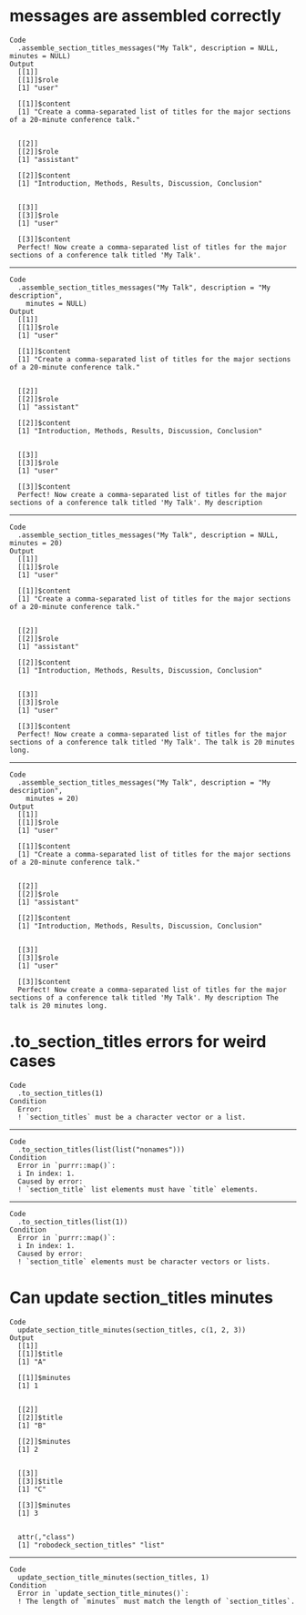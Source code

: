 # messages are assembled correctly

    Code
      .assemble_section_titles_messages("My Talk", description = NULL, minutes = NULL)
    Output
      [[1]]
      [[1]]$role
      [1] "user"
      
      [[1]]$content
      [1] "Create a comma-separated list of titles for the major sections of a 20-minute conference talk."
      
      
      [[2]]
      [[2]]$role
      [1] "assistant"
      
      [[2]]$content
      [1] "Introduction, Methods, Results, Discussion, Conclusion"
      
      
      [[3]]
      [[3]]$role
      [1] "user"
      
      [[3]]$content
      Perfect! Now create a comma-separated list of titles for the major sections of a conference talk titled 'My Talk'.
      
      

---

    Code
      .assemble_section_titles_messages("My Talk", description = "My description",
        minutes = NULL)
    Output
      [[1]]
      [[1]]$role
      [1] "user"
      
      [[1]]$content
      [1] "Create a comma-separated list of titles for the major sections of a 20-minute conference talk."
      
      
      [[2]]
      [[2]]$role
      [1] "assistant"
      
      [[2]]$content
      [1] "Introduction, Methods, Results, Discussion, Conclusion"
      
      
      [[3]]
      [[3]]$role
      [1] "user"
      
      [[3]]$content
      Perfect! Now create a comma-separated list of titles for the major sections of a conference talk titled 'My Talk'. My description
      
      

---

    Code
      .assemble_section_titles_messages("My Talk", description = NULL, minutes = 20)
    Output
      [[1]]
      [[1]]$role
      [1] "user"
      
      [[1]]$content
      [1] "Create a comma-separated list of titles for the major sections of a 20-minute conference talk."
      
      
      [[2]]
      [[2]]$role
      [1] "assistant"
      
      [[2]]$content
      [1] "Introduction, Methods, Results, Discussion, Conclusion"
      
      
      [[3]]
      [[3]]$role
      [1] "user"
      
      [[3]]$content
      Perfect! Now create a comma-separated list of titles for the major sections of a conference talk titled 'My Talk'. The talk is 20 minutes long.
      
      

---

    Code
      .assemble_section_titles_messages("My Talk", description = "My description",
        minutes = 20)
    Output
      [[1]]
      [[1]]$role
      [1] "user"
      
      [[1]]$content
      [1] "Create a comma-separated list of titles for the major sections of a 20-minute conference talk."
      
      
      [[2]]
      [[2]]$role
      [1] "assistant"
      
      [[2]]$content
      [1] "Introduction, Methods, Results, Discussion, Conclusion"
      
      
      [[3]]
      [[3]]$role
      [1] "user"
      
      [[3]]$content
      Perfect! Now create a comma-separated list of titles for the major sections of a conference talk titled 'My Talk'. My description The talk is 20 minutes long.
      
      

# .to_section_titles errors for weird cases

    Code
      .to_section_titles(1)
    Condition
      Error:
      ! `section_titles` must be a character vector or a list.

---

    Code
      .to_section_titles(list(list("nonames")))
    Condition
      Error in `purrr::map()`:
      i In index: 1.
      Caused by error:
      ! `section_title` list elements must have `title` elements.

---

    Code
      .to_section_titles(list(1))
    Condition
      Error in `purrr::map()`:
      i In index: 1.
      Caused by error:
      ! `section_title` elements must be character vectors or lists.

# Can update section_titles minutes

    Code
      update_section_title_minutes(section_titles, c(1, 2, 3))
    Output
      [[1]]
      [[1]]$title
      [1] "A"
      
      [[1]]$minutes
      [1] 1
      
      
      [[2]]
      [[2]]$title
      [1] "B"
      
      [[2]]$minutes
      [1] 2
      
      
      [[3]]
      [[3]]$title
      [1] "C"
      
      [[3]]$minutes
      [1] 3
      
      
      attr(,"class")
      [1] "robodeck_section_titles" "list"                   

---

    Code
      update_section_title_minutes(section_titles, 1)
    Condition
      Error in `update_section_title_minutes()`:
      ! The length of `minutes` must match the length of `section_titles`.

